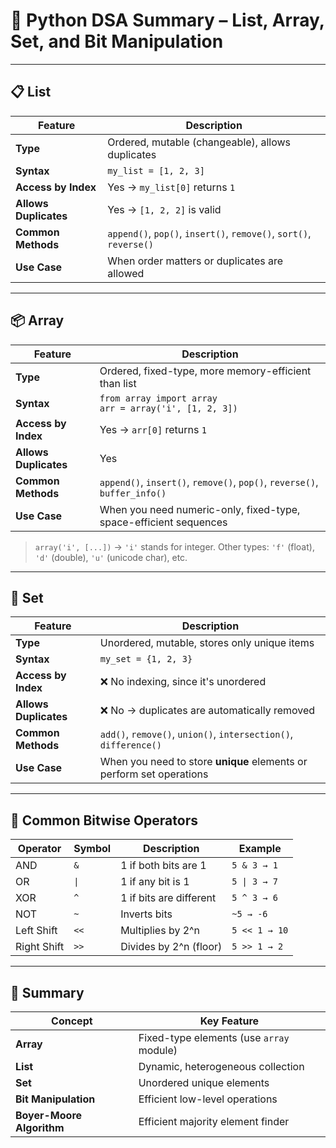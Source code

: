 # 📘 Python DSA Summary – List, Array, Set, and Bit Manipulation

---

## 📋 List 

| Feature               | Description                                                        |
| --------------------- | ------------------------------------------------------------------ |
| **Type**              | Ordered, mutable (changeable), allows duplicates                   |
| **Syntax**            | `my_list = [1, 2, 3]`                                              |
| **Access by Index**   | Yes → `my_list[0]` returns `1`                                     |
| **Allows Duplicates** | Yes → `[1, 2, 2]` is valid                                         |
| **Common Methods**    | `append()`, `pop()`, `insert()`, `remove()`, `sort()`, `reverse()` |
| **Use Case**          | When order matters or duplicates are allowed                       |

---

## 📦 Array

| Feature               | Description                                                                 |
| --------------------- | --------------------------------------------------------------------------- |
| **Type**              | Ordered, fixed-type, more memory-efficient than list                        |
| **Syntax**            | `from array import array`<br>`arr = array('i', [1, 2, 3])`                  |
| **Access by Index**   | Yes → `arr[0]` returns `1`                                                  |
| **Allows Duplicates** | Yes                                                                         |
| **Common Methods**    | `append()`, `insert()`, `remove()`, `pop()`, `reverse()`, `buffer_info()`   |
| **Use Case**          | When you need numeric-only, fixed-type, space-efficient sequences           |

> `array('i', [...])` → `'i'` stands for integer. Other types: `'f'` (float), `'d'` (double), `'u'` (unicode char), etc.

---

## 🧮 Set

| Feature               | Description                                                          |
| --------------------- | -------------------------------------------------------------------- |
| **Type**              | Unordered, mutable, stores only unique items                         |
| **Syntax**            | `my_set = {1, 2, 3}`                                                 |
| **Access by Index**   | ❌ No indexing, since it's unordered                                  |
| **Allows Duplicates** | ❌ No → duplicates are automatically removed                          |
| **Common Methods**    | `add()`, `remove()`, `union()`, `intersection()`, `difference()`     |
| **Use Case**          | When you need to store **unique** elements or perform set operations |

---

## 🧠 Common Bitwise Operators

| Operator    | Symbol | Description             | Example         |
| ----------- | ------ | ----------------------- | --------------- |
| AND         | `&`    | 1 if both bits are 1    | `5 & 3 → 1`     |
| OR          | `\|`   | 1 if any bit is 1       | `5 \| 3 → 7`    |
| XOR         | `^`    | 1 if bits are different | `5 ^ 3 → 6`     |
| NOT         | `~`    | Inverts bits            | `~5 → -6`       |
| Left Shift  | `<<`   | Multiplies by 2^n       | `5 << 1 → 10`   |
| Right Shift | `>>`   | Divides by 2^n (floor)  | `5 >> 1 → 2`    |

---

## 📌 Summary

| Concept               | Key Feature                              |
| --------------------- | ---------------------------------------- |
| **Array**             | Fixed-type elements (use `array` module) |
| **List**              | Dynamic, heterogeneous collection        |
| **Set**               | Unordered unique elements                |
| **Bit Manipulation**  | Efficient low-level operations           |
| **Boyer-Moore Algorithm** | Efficient majority element finder    |



